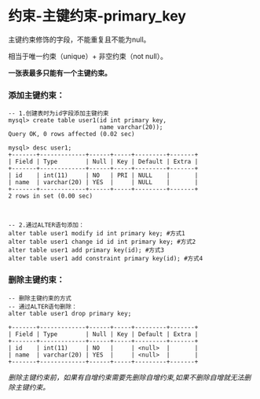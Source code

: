 # 约束-主键约束-primary_key

主键约束修饰的字段，不能重复且不能为null。

相当于唯一约束（unique）+ 非空约束（not null）。

**一张表最多只能有一个主键约束。**

### 添加主键约束：

```mysql
-- 1.创建表时为id字段添加主键约束
mysql> create table user1(id int primary key,
                          name varchar(20));
Query OK, 0 rows affected (0.02 sec)

mysql> desc user1;
+-------+-------------+------+-----+---------+-------+
| Field | Type        | Null | Key | Default | Extra |
+-------+-------------+------+-----+---------+-------+
| id    | int(11)     | NO   | PRI | NULL    |       |
| name  | varchar(20) | YES  |     | NULL    |       |
+-------+-------------+------+-----+---------+-------+
2 rows in set (0.00 sec)



-- 2.通过ALTER语句添加：
alter table user1 modify id int primary key; #方式1
alter table user1 change id id int primary key; #方式2
alter table user1 add primary key(id); #方式3
alter table user1 add constraint primary key(id); #方式4
```



### 删除主键约束：

```mysql
-- 删除主键约束的方式
-- 通过ALTER语句删除：
alter table user1 drop primary key;

+-------+-------------+------+-----+---------+-------+
| Field | Type        | Null | Key | Default | Extra |
+-------+-------------+------+-----+---------+-------+
| id    | int(11)     | NO   |     | <null>  |       |
| name  | varchar(20) | YES  |     | <null>  |       |
+-------+-------------+------+-----+---------+-------+
```

*删除主键约束前，如果有自增约束需要先删除自增约束,如果不删除自增就无法删除主键约束。*